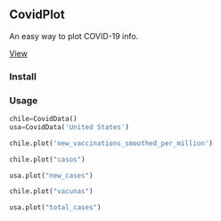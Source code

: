 ## CovidPlot
An easy way to plot COVID-19 info.

[View](exampleOfUsage.ipynb)

### Install


### Usage
```python
chile=CovidData()
usa=CovidData('United States')
```

```python
chile.plot('new_vaccinations_smoothed_per_million')

chile.plot("casos")

usa.plot("new_cases")

chile.plot("vacunas")

usa.plot("total_cases")
```

